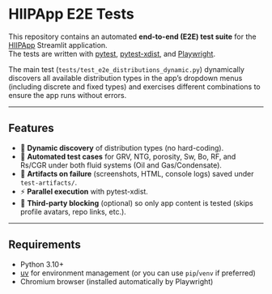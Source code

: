 # HIIPApp E2E Tests

This repository contains an automated **end-to-end (E2E) test suite** for the [HIIPApp](https://hiipapp.streamlit.app/) Streamlit application.  
The tests are written with [pytest](https://docs.pytest.org/), [pytest-xdist](https://pypi.org/project/pytest-xdist/), and [Playwright](https://playwright.dev/python/).

The main test (`tests/test_e2e_distributions_dynamic.py`) dynamically discovers all available distribution types in the app’s dropdown menus (including discrete and fixed types) and exercises different combinations to ensure the app runs without errors.

---

## Features

- 🔎 **Dynamic discovery** of distribution types (no hard-coding).
- 🧪 **Automated test cases** for GRV, NTG, porosity, Sw, Bo, RF, and Rs/CGR under both fluid systems (Oil and Gas/Condensate).
- 📸 **Artifacts on failure** (screenshots, HTML, console logs) saved under `test-artifacts/`.
- ⚡ **Parallel execution** with pytest-xdist.
- 🛑 **Third-party blocking** (optional) so only app content is tested (skips profile avatars, repo links, etc.).

---

## Requirements

- Python 3.10+  
- [uv](https://github.com/astral-sh/uv) for environment management (or you can use `pip`/`venv` if preferred)  
- Chromium browser (installed automatically by Playwright)

